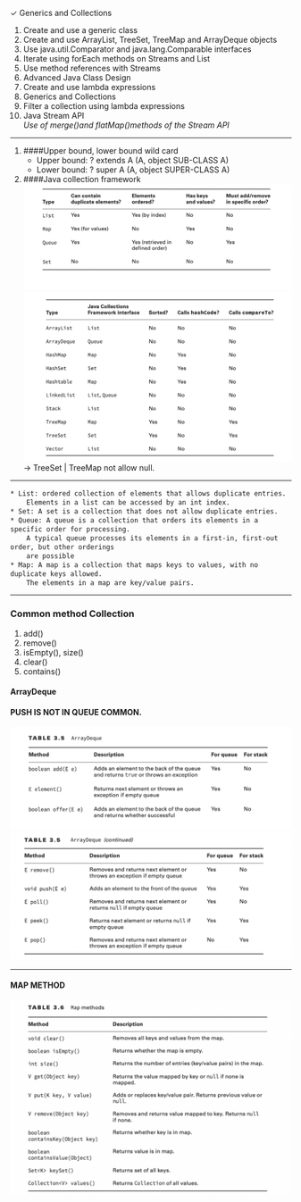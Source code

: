 ✓ Generics and Collections  
1. Create and use a generic class
2. Create and use ArrayList, TreeSet, TreeMap and ArrayDeque
objects 
3. Use java.util.Comparator and java.lang.Comparable interfaces
4. Iterate using forEach methods on Streams and List
5. Use method references with Streams  
6. Advanced Java Class Design
7. Create and use lambda expressions
8. Generics and Collections
9. Filter a collection using lambda expressions
10. Java Stream API  
 *Use of merge()and flatMap()methods of the Stream API*

***
1. ####Upper bound, lower bound wild card  
   * Upper bound: ? extends A (A, object SUB-CLASS A)  
   * Lower bound: ? super A (A, object SUPER-CLASS A)  
2. ####Java collection framework
![markdown](collection_1.png)
![markdown](collection_2.png)
-> TreeSet | TreeMap not allow null.
***
    * List: ordered collection of elements that allows duplicate entries.  
        Elements in a list can be accessed by an int index.
    * Set: A set is a collection that does not allow duplicate entries.
    * Queue: A queue is a collection that orders its elements in a specific order for processing.
        A typical queue processes its elements in a first-in, first-out order, but other orderings
        are possible
    * Map: A map is a collection that maps keys to values, with no duplicate keys allowed.
        The elements in a map are key/value pairs.  
***
### Common method Collection
1. add()
2. remove()
3. isEmpty(), size()
4. clear()
5. contains()
#### ArrayDeque
#### PUSH IS NOT IN QUEUE COMMON.
![markdown](3.png)
![markdown](4.png)
***
#### MAP METHOD
![markdown](5.png)